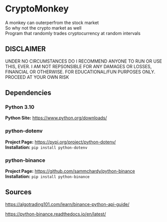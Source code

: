 # CryptoMonkey
A monkey can outerperfrom the stock market<br />
So why not the crypto market as well<br />
Program that randomly trades cryptocurrency at random intervals 

## DISCLAIMER
UNDER NO CIRCUMSTANCES DO I RECOMMEND ANYONE TO RUN OR USE THIS, EVER. I AM NOT REPSONSIBLE FOR ANY DAMAGES OR LOSSES, FINANCIAL OR OTHERWISE. FOR EDUCATIONAL/FUN PURPOSES ONLY. PROCEED AT YOUR OWN RISK

## Dependencies
### Python 3.10

**Python Site:** https://www.python.org/downloads/

### python-dotenv
**Project Page:** https://pypi.org/project/python-dotenv/ <br />
**Installation:** ```pip install python-dotenv```

### python-binance
**Project Page:** https://github.com/sammchardy/python-binance <br />
**Installation:** ```pip install python-binance```


## Sources
https://algotrading101.com/learn/binance-python-api-guide/

https://python-binance.readthedocs.io/en/latest/